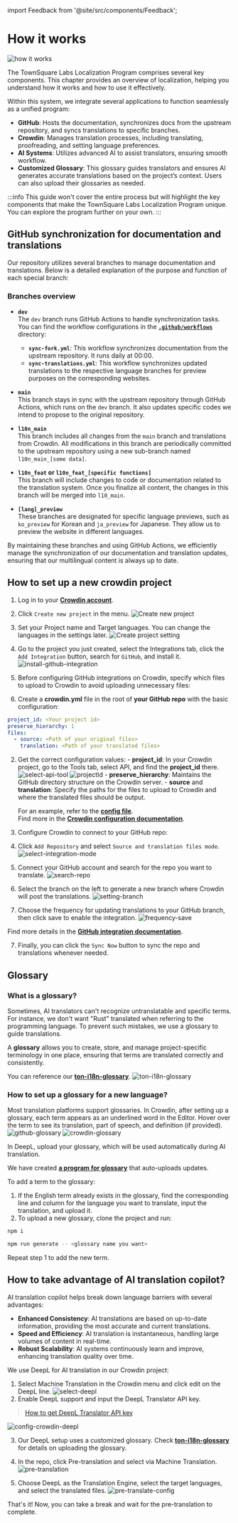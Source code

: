 import Feedback from '@site/src/components/Feedback';

# How it works

![how it works](/img/localizationProgramGuideline/localization-program.png)

The TownSquare Labs Localization Program comprises several key components. This chapter provides an overview of localization, helping you understand how it works and how to use it effectively.

Within this system, we integrate several applications to function seamlessly as a unified program:

- **GitHub**: Hosts the documentation, synchronizes docs from the upstream repository, and syncs translations to specific branches.
- **Crowdin**: Manages translation processes, including translating, proofreading, and setting language preferences.
- **AI Systems**: Utilizes advanced AI to assist translators, ensuring smooth workflow.
- **Customized Glossary**: This glossary guides translators and ensures AI generates accurate translations based on the project’s context. Users can also upload their glossaries as needed.

:::info
This guide won't cover the entire process but will highlight the key components that make the TownSquare Labs Localization Program unique. You can explore the program further on your own.
:::

## GitHub synchronization for documentation and translations

Our repository utilizes several branches to manage documentation and translations. Below is a detailed explanation of the purpose and function of each special branch:

### Branches overview

- **`dev`**\
  The `dev` branch runs GitHub Actions to handle synchronization tasks. You can find the workflow configurations in the [**`.github/workflows`**](https://github.com/TownSquareXYZ/ton-docs/tree/dev/.github/workflows) directory:

  - **`sync-fork.yml`**: This workflow synchronizes documentation from the upstream repository. It runs daily at 00:00.
  - **`sync-translations.yml`**: This workflow synchronizes updated translations to the respective language branches for preview purposes on the corresponding websites.

- **`main`**\
  This branch stays in sync with the upstream repository through GitHub Actions, which runs on the `dev` branch. It also updates specific codes we intend to propose to the original repository.

- **`l10n_main`**\
  This branch includes all changes from the `main` branch and translations from Crowdin. All modifications in this branch are periodically committed to the upstream repository using a new sub-branch named `l10n_main_[some data]`.

- **`l10n_feat` or `l10n_feat_[specific functions]`**\
  This branch will include changes to code or documentation related to the translation system. Once you finalize all content, the changes in this branch will be merged into `l10_main`.

- **`[lang]_preview`**\
  These branches are designated for specific language previews, such as `ko_preview` for Korean and `ja_preview` for Japanese. They allow us to preview the website in different languages.

By maintaining these branches and using GitHub Actions, we efficiently manage the synchronization of our documentation and translation updates, ensuring that our multilingual content is always up to date.

## How to set up a new crowdin project

1. Log in to your [**Crowdin account**](https://accounts.crowdin.com/login).

2. Click `Create new project` in the menu.
  ![Create new project](/img/localizationProgramGuideline/howItWorked/create-new-project.png)

3. Set your Project name and Target languages. You can change the languages in the settings later.
  ![Create project setting](/img/localizationProgramGuideline/howItWorked/create-project-setting.png)

4. Go to the project you just created, select the Integrations tab, click the `Add Integration` button, search for `GitHub`, and install it.
  ![install-github-integration](/img/localizationProgramGuideline/howItWorked/install-github-integration.png)

5. Before configuring GitHub integrations on Crowdin, specify which files to upload to Crowdin to avoid uploading unnecessary files:

  1. Create a **crowdin.yml** file in the root of **your GitHub repo** with the basic configuration:

  ```yml
  project_id: <Your project id>
  preserve_hierarchy: 1
  files:
    - source: <Path of your original files>
      translation: <Path of your translated files>
  ```

  2. Get the correct configuration values:
    - **project_id**: In your Crowdin project, go to the Tools tab, select API, and find the **project_id** there.
      ![select-api-tool](/img/localizationProgramGuideline/howItWorked/select-api-tool.png)
      ![projectId](/img/localizationProgramGuideline/howItWorked/projectId.png)
    - **preserve_hierarchy**: Maintains the GitHub directory structure on the Crowdin server.
    - **source** and **translation**: Specify the paths for the files to upload to Crowdin and where the translated files should be output.

      For an example, refer to the [**config file**](https://github.com/TownSquareXYZ/ton-docs/blob/localization/crowdin.yml).\
      Find more in the [**Crowdin configuration documentation**](https://developer.crowdin.com/configuration-file/).

6. Configure Crowdin to connect to your GitHub repo:
  1. Click `Add Repository` and select `Source and translation files mode`.
    ![select-integration-mode](/img/localizationProgramGuideline/howItWorked/select-integration-mode.png)
  2. Connect your GitHub account and search for the repo you want to translate.
    ![search-repo](/img/localizationProgramGuideline/howItWorked/search-repo.png)
  3. Select the branch on the left to generate a new branch where Crowdin will post the translations.
    ![setting-branch](/img/localizationProgramGuideline/howItWorked/setting-branch.png)
  4. Choose the frequency for updating translations to your GitHub branch, then click save to enable the integration.
    ![frequency-save](/img/localizationProgramGuideline/howItWorked/frequency-save.png)

Find more details in the [**GitHub integration documentation**](https://support.crowdin.com/github-integration/).

7. Finally, you can click the `Sync Now` button to sync the repo and translations whenever needed.

## Glossary

### What is a glossary?

Sometimes, AI translators can't recognize untranslatable and specific terms. For instance, we don't want "Rust" translated when referring to the programming language. To prevent such mistakes, we use a glossary to guide translations.

A **glossary** allows you to create, store, and manage project-specific terminology in one place, ensuring that terms are translated correctly and consistently.

You can reference our [**ton-i18n-glossary**](https://github.com/TownSquareXYZ/ton-i18n-glossary).
![ton-i18n-glossary](/img/localizationProgramGuideline/howItWorked/ton-i18n-glossary.png)

### How to set up a glossary for a new language?

Most translation platforms support glossaries. In Crowdin, after setting up a glossary, each term appears as an underlined word in the Editor. Hover over the term to see its translation, part of speech, and definition (if provided).
![github-glossary](/img/localizationProgramGuideline/howItWorked/github-glossary.png)
![crowdin-glossary](/img/localizationProgramGuideline/howItWorked/crowdin-glossary.png)

In DeepL, upload your glossary, which will be used automatically during AI translation.

We have created [**a program for glossary**](https://github.com/TownSquareXYZ/ton-i18n-glossary) that auto-uploads updates.

To add a term to the glossary:

1. If the English term already exists in the glossary, find the corresponding line and column for the language you want to translate, input the translation, and upload it.
2. To upload a new glossary, clone the project and run:

```bash
npm i
```

```bash
npm run generate -- <glossary name you want>
```

Repeat step 1 to add the new term.

## How to take advantage of AI translation copilot?

AI translation copilot helps break down language barriers with several advantages:

- **Enhanced Consistency**: AI translations are based on up-to-date information, providing the most accurate and current translations.
- **Speed and Efficiency**: AI translation is instantaneous, handling large volumes of content in real-time.
- **Robust Scalability**: AI systems continuously learn and improve, enhancing translation quality over time.

We use DeepL for AI translation in our Crowdin project:

1. Select Machine Translation in the Crowdin menu and click edit on the DeepL line.
  ![select-deepl](/img/localizationProgramGuideline/howItWorked/select-deepl.png)
2. Enable DeepL support and input the DeepL Translator API key.
  > [How to get DeepL Translator API key](https://www.deepl.com/pro-api?cta=header-pro-api)

![config-crowdin-deepl](/img/localizationProgramGuideline/howItWorked/config-crowdin-deepl.png)

3. Our DeepL setup uses a customized glossary. Check [**ton-i18n-glossary**](https://github.com/TownSquareXYZ/ton-i18n-glossary) for details on uploading the glossary.

4. In the repo, click Pre-translation and select via Machine Translation.
  ![pre-translation](/img/localizationProgramGuideline/howItWorked/pre-translation.png)

5. Choose DeepL as the Translation Engine, select the target languages, and select the translated files.
  ![pre-translate-config](/img/localizationProgramGuideline/howItWorked/pre-translate-config.png)

That's it! Now, you can take a break and wait for the pre-translation to complete.

<Feedback />

